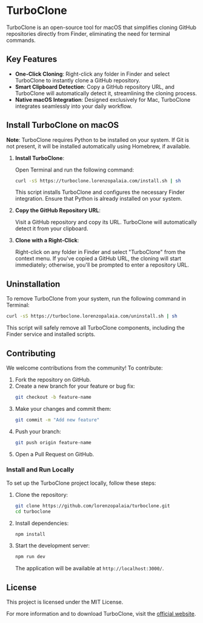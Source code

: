 # TurboClone

TurboClone is an open-source tool for macOS that simplifies cloning GitHub repositories directly from Finder, eliminating the need for terminal commands.

## Key Features

- **One-Click Cloning**: Right-click any folder in Finder and select TurboClone to instantly clone a GitHub repository.
- **Smart Clipboard Detection**: Copy a GitHub repository URL, and TurboClone will automatically detect it, streamlining the cloning process.
- **Native macOS Integration**: Designed exclusively for Mac, TurboClone integrates seamlessly into your daily workflow.

## Install TurboClone on macOS

**Note**: TurboClone requires Python to be installed on your system. If Git is not present, it will be installed automatically using Homebrew, if available.

1. **Install TurboClone**:

   Open Terminal and run the following command:

   ```sh
   curl -sS https://turboclone.lorenzopalaia.com/install.sh | sh
   ```

   This script installs TurboClone and configures the necessary Finder integration. Ensure that Python is already installed on your system.

2. **Copy the GitHub Repository URL**:

   Visit a GitHub repository and copy its URL. TurboClone will automatically detect it from your clipboard.

3. **Clone with a Right-Click**:

   Right-click on any folder in Finder and select "TurboClone" from the context menu. If you've copied a GitHub URL, the cloning will start immediately; otherwise, you'll be prompted to enter a repository URL.

## Uninstallation

To remove TurboClone from your system, run the following command in Terminal:

```sh
curl -sS https://turboclone.lorenzopalaia.com/uninstall.sh | sh
```

This script will safely remove all TurboClone components, including the Finder service and installed scripts.

## Contributing

We welcome contributions from the community! To contribute:

1. Fork the repository on GitHub.
2. Create a new branch for your feature or bug fix:
   ```sh
   git checkout -b feature-name
   ```
3. Make your changes and commit them:
   ```sh
   git commit -m "Add new feature"
   ```
4. Push your branch:
   ```sh
   git push origin feature-name
   ```
5. Open a Pull Request on GitHub.

### Install and Run Locally

To set up the TurboClone project locally, follow these steps:

1. Clone the repository:

   ```sh
   git clone https://github.com/lorenzopalaia/turboclone.git
   cd turboclone
   ```

2. Install dependencies:

   ```sh
   npm install
   ```

3. Start the development server:

   ```sh
   npm run dev
   ```

   The application will be available at `http://localhost:3000/`.

## License

This project is licensed under the MIT License.

For more information and to download TurboClone, visit the [official website](https://turboclone.lorenzopalaia.com/).
